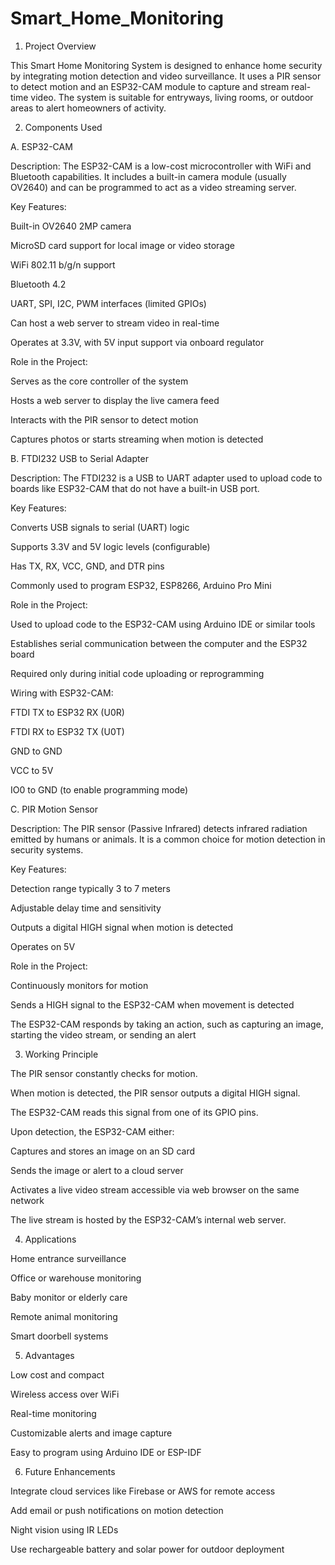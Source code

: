 # Smart_Home_Monitoring
1. Project Overview

This Smart Home Monitoring System is designed to enhance home security by integrating motion detection and video surveillance. It uses a PIR sensor to detect motion and an ESP32-CAM module to capture and stream real-time video. The system is suitable for entryways, living rooms, or outdoor areas to alert homeowners of activity.

2. Components Used

A. ESP32-CAM

Description:
The ESP32-CAM is a low-cost microcontroller with WiFi and Bluetooth capabilities. It includes a built-in camera module (usually OV2640) and can be programmed to act as a video streaming server.

Key Features:

Built-in OV2640 2MP camera

MicroSD card support for local image or video storage

WiFi 802.11 b/g/n support

Bluetooth 4.2

UART, SPI, I2C, PWM interfaces (limited GPIOs)

Can host a web server to stream video in real-time

Operates at 3.3V, with 5V input support via onboard regulator

Role in the Project:

Serves as the core controller of the system

Hosts a web server to display the live camera feed

Interacts with the PIR sensor to detect motion

Captures photos or starts streaming when motion is detected

B. FTDI232 USB to Serial Adapter

Description:
The FTDI232 is a USB to UART adapter used to upload code to boards like ESP32-CAM that do not have a built-in USB port.

Key Features:

Converts USB signals to serial (UART) logic

Supports 3.3V and 5V logic levels (configurable)

Has TX, RX, VCC, GND, and DTR pins

Commonly used to program ESP32, ESP8266, Arduino Pro Mini

Role in the Project:

Used to upload code to the ESP32-CAM using Arduino IDE or similar tools

Establishes serial communication between the computer and the ESP32 board

Required only during initial code uploading or reprogramming

Wiring with ESP32-CAM:

FTDI TX to ESP32 RX (U0R)

FTDI RX to ESP32 TX (U0T)

GND to GND

VCC to 5V

IO0 to GND (to enable programming mode)

C. PIR Motion Sensor

Description:
The PIR sensor (Passive Infrared) detects infrared radiation emitted by humans or animals. It is a common choice for motion detection in security systems.

Key Features:

Detection range typically 3 to 7 meters

Adjustable delay time and sensitivity

Outputs a digital HIGH signal when motion is detected

Operates on 5V

Role in the Project:

Continuously monitors for motion

Sends a HIGH signal to the ESP32-CAM when movement is detected

The ESP32-CAM responds by taking an action, such as capturing an image, starting the video stream, or sending an alert

3. Working Principle

The PIR sensor constantly checks for motion.

When motion is detected, the PIR sensor outputs a digital HIGH signal.

The ESP32-CAM reads this signal from one of its GPIO pins.

Upon detection, the ESP32-CAM either:

Captures and stores an image on an SD card

Sends the image or alert to a cloud server

Activates a live video stream accessible via web browser on the same network

The live stream is hosted by the ESP32-CAM’s internal web server.

4. Applications

Home entrance surveillance

Office or warehouse monitoring

Baby monitor or elderly care

Remote animal monitoring

Smart doorbell systems

5. Advantages

Low cost and compact

Wireless access over WiFi

Real-time monitoring

Customizable alerts and image capture

Easy to program using Arduino IDE or ESP-IDF

6. Future Enhancements

Integrate cloud services like Firebase or AWS for remote access

Add email or push notifications on motion detection

Night vision using IR LEDs

Use rechargeable battery and solar power for outdoor deployment
